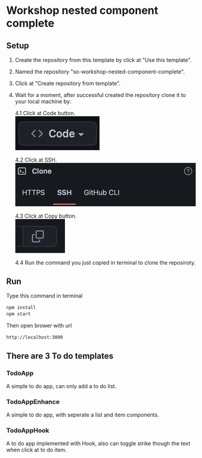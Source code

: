 # Workshop nested component complete

## Setup

1. Create the repository from this template by click at "Use this template".
2. Named the repository "so-workshop-nested-component-complete".
3. Click at "Create repository from template".
4. Wait for a moment, after successful created the repository clone it to your local machine by:

    4.1 Click at Code button.  
![Click at Code image](./src/assets/readme_1.png)

    4.2 Click at SSH.  
![Click at SSH image](./src/assets/readme_2.png)

    4.3 Click at Copy button.  
![Click at copy image](./src/assets/readme_3.png)

    4.4 Run the command you just copied in terminal to clone the reposiroty.

## Run

Type this command in terminal

```js
npm install
npm start
```

Then open brower with url

```text
http://localhost:3000
```

## There are 3 To do templates

### TodoApp

A simple to do app, can only add a to do list.

### TodoAppEnhance

A simple to do app, with seperate a list and item components.

### TodoAppHook

A to do app implemented with Hook, also can toggle strike though the text when click at to do item.
